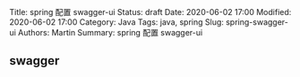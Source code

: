 Title: spring 配置 swagger-ui
Status: draft
Date: 2020-06-02 17:00
Modified: 2020-06-02 17:00
Category: Java
Tags: java, spring
Slug: spring-swagger-ui
Authors: Martin
Summary: spring 配置 swagger-ui


## swagger